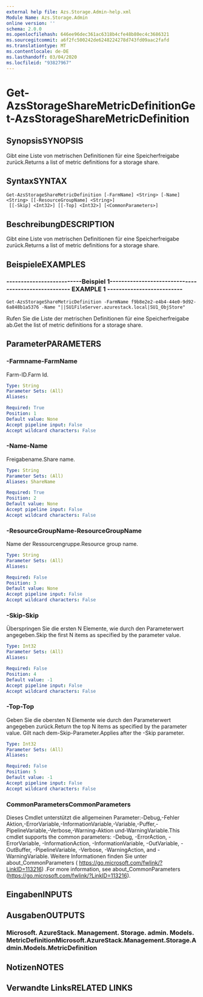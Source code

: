 ```yaml
---
external help file: Azs.Storage.Admin-help.xml
Module Name: Azs.Storage.Admin
online version: ''
schema: 2.0.0
ms.openlocfilehash: 646ee96dec361ac6318b4cfe48b80ec4c3686321
ms.sourcegitcommit: a6f2fc500242de6248224278d743fd09aac2fafd
ms.translationtype: MT
ms.contentlocale: de-DE
ms.lasthandoff: 03/04/2020
ms.locfileid: "93827967"
---
```

# <span data-ttu-id="cf6a9-101">Get-AzsStorageShareMetricDefinition</span><span class="sxs-lookup"><span data-stu-id="cf6a9-101">Get-AzsStorageShareMetricDefinition</span></span>

## <span data-ttu-id="cf6a9-102">Synopsis</span><span class="sxs-lookup"><span data-stu-id="cf6a9-102">SYNOPSIS</span></span>
<span data-ttu-id="cf6a9-103">Gibt eine Liste von metrischen Definitionen für eine Speicherfreigabe zurück.</span><span class="sxs-lookup"><span data-stu-id="cf6a9-103">Returns a list of metric definitions for a storage share.</span></span>

## <span data-ttu-id="cf6a9-104">Syntax</span><span class="sxs-lookup"><span data-stu-id="cf6a9-104">SYNTAX</span></span>

```
Get-AzsStorageShareMetricDefinition [-FarmName] <String> [-Name] <String> [[-ResourceGroupName] <String>]
 [[-Skip] <Int32>] [[-Top] <Int32>] [<CommonParameters>]
```

## <span data-ttu-id="cf6a9-105">Beschreibung</span><span class="sxs-lookup"><span data-stu-id="cf6a9-105">DESCRIPTION</span></span>
<span data-ttu-id="cf6a9-106">Gibt eine Liste von metrischen Definitionen für eine Speicherfreigabe zurück.</span><span class="sxs-lookup"><span data-stu-id="cf6a9-106">Returns a list of metric definitions for a storage share.</span></span>

## <span data-ttu-id="cf6a9-107">Beispiele</span><span class="sxs-lookup"><span data-stu-id="cf6a9-107">EXAMPLES</span></span>

### <span data-ttu-id="cf6a9-108">--------------------------Beispiel 1--------------------------</span><span class="sxs-lookup"><span data-stu-id="cf6a9-108">-------------------------- EXAMPLE 1 --------------------------</span></span>
```
Get-AzsStorageShareMetricDefinition -FarmName f9b8e2e2-e4b4-44e0-9d92-6a848b1a5376 -Name "||SU1FileServer.azurestack.local|SU1_ObjStore"
```

<span data-ttu-id="cf6a9-109">Rufen Sie die Liste der metrischen Definitionen für eine Speicherfreigabe ab.</span><span class="sxs-lookup"><span data-stu-id="cf6a9-109">Get the list of metric definitions for a storage share.</span></span>

## <span data-ttu-id="cf6a9-110">Parameter</span><span class="sxs-lookup"><span data-stu-id="cf6a9-110">PARAMETERS</span></span>

### <span data-ttu-id="cf6a9-111">-Farmname</span><span class="sxs-lookup"><span data-stu-id="cf6a9-111">-FarmName</span></span>
<span data-ttu-id="cf6a9-112">Farm-ID.</span><span class="sxs-lookup"><span data-stu-id="cf6a9-112">Farm Id.</span></span>

```yaml
Type: String
Parameter Sets: (All)
Aliases: 

Required: True
Position: 1
Default value: None
Accept pipeline input: False
Accept wildcard characters: False
```

### <span data-ttu-id="cf6a9-113">-Name</span><span class="sxs-lookup"><span data-stu-id="cf6a9-113">-Name</span></span>
<span data-ttu-id="cf6a9-114">Freigabename.</span><span class="sxs-lookup"><span data-stu-id="cf6a9-114">Share name.</span></span>

```yaml
Type: String
Parameter Sets: (All)
Aliases: ShareName

Required: True
Position: 2
Default value: None
Accept pipeline input: False
Accept wildcard characters: False
```

### <span data-ttu-id="cf6a9-115">-ResourceGroupName</span><span class="sxs-lookup"><span data-stu-id="cf6a9-115">-ResourceGroupName</span></span>
<span data-ttu-id="cf6a9-116">Name der Ressourcengruppe.</span><span class="sxs-lookup"><span data-stu-id="cf6a9-116">Resource group name.</span></span>

```yaml
Type: String
Parameter Sets: (All)
Aliases: 

Required: False
Position: 3
Default value: None
Accept pipeline input: False
Accept wildcard characters: False
```

### <span data-ttu-id="cf6a9-117">-Skip</span><span class="sxs-lookup"><span data-stu-id="cf6a9-117">-Skip</span></span>
<span data-ttu-id="cf6a9-118">Überspringen Sie die ersten N Elemente, wie durch den Parameterwert angegeben.</span><span class="sxs-lookup"><span data-stu-id="cf6a9-118">Skip the first N items as specified by the parameter value.</span></span>

```yaml
Type: Int32
Parameter Sets: (All)
Aliases: 

Required: False
Position: 4
Default value: -1
Accept pipeline input: False
Accept wildcard characters: False
```

### <span data-ttu-id="cf6a9-119">-Top</span><span class="sxs-lookup"><span data-stu-id="cf6a9-119">-Top</span></span>
<span data-ttu-id="cf6a9-120">Geben Sie die obersten N Elemente wie durch den Parameterwert angegeben zurück.</span><span class="sxs-lookup"><span data-stu-id="cf6a9-120">Return the top N items as specified by the parameter value.</span></span>
<span data-ttu-id="cf6a9-121">Gilt nach dem-Skip-Parameter.</span><span class="sxs-lookup"><span data-stu-id="cf6a9-121">Applies after the -Skip parameter.</span></span>

```yaml
Type: Int32
Parameter Sets: (All)
Aliases: 

Required: False
Position: 5
Default value: -1
Accept pipeline input: False
Accept wildcard characters: False
```

### <span data-ttu-id="cf6a9-122">CommonParameters</span><span class="sxs-lookup"><span data-stu-id="cf6a9-122">CommonParameters</span></span>
<span data-ttu-id="cf6a9-123">Dieses Cmdlet unterstützt die allgemeinen Parameter:-Debug,-Fehler Aktion,-ErrorVariable,-InformationVariable,-Variable,-Puffer,-PipelineVariable,-Verbose,-Warning-Aktion und-WarningVariable.</span><span class="sxs-lookup"><span data-stu-id="cf6a9-123">This cmdlet supports the common parameters: -Debug, -ErrorAction, -ErrorVariable, -InformationAction, -InformationVariable, -OutVariable, -OutBuffer, -PipelineVariable, -Verbose, -WarningAction, and -WarningVariable.</span></span> <span data-ttu-id="cf6a9-124">Weitere Informationen finden Sie unter about_CommonParameters ( https://go.microsoft.com/fwlink/?LinkID=113216) .</span><span class="sxs-lookup"><span data-stu-id="cf6a9-124">For more information, see about_CommonParameters (https://go.microsoft.com/fwlink/?LinkID=113216).</span></span>

## <span data-ttu-id="cf6a9-125">Eingaben</span><span class="sxs-lookup"><span data-stu-id="cf6a9-125">INPUTS</span></span>

## <span data-ttu-id="cf6a9-126">Ausgaben</span><span class="sxs-lookup"><span data-stu-id="cf6a9-126">OUTPUTS</span></span>

### <span data-ttu-id="cf6a9-127">Microsoft. AzureStack. Management. Storage. admin. Models. MetricDefinition</span><span class="sxs-lookup"><span data-stu-id="cf6a9-127">Microsoft.AzureStack.Management.Storage.Admin.Models.MetricDefinition</span></span>

## <span data-ttu-id="cf6a9-128">Notizen</span><span class="sxs-lookup"><span data-stu-id="cf6a9-128">NOTES</span></span>

## <span data-ttu-id="cf6a9-129">Verwandte Links</span><span class="sxs-lookup"><span data-stu-id="cf6a9-129">RELATED LINKS</span></span>


